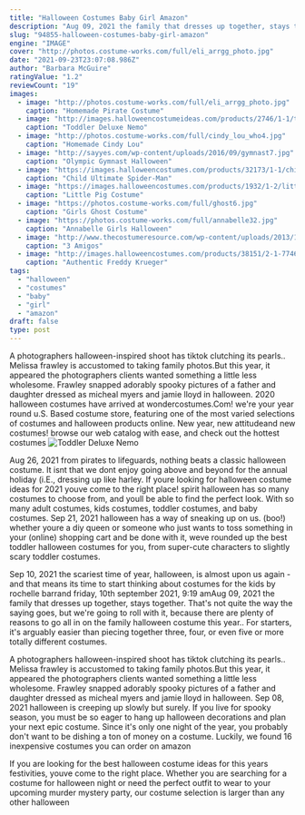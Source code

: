 ```yaml
---
title: "Halloween Costumes Baby Girl Amazon"
description: "Aug 09, 2021 the family that dresses up together, stays together. That's not quite the way the saying goes, but we're going to roll with it, because there are plenty of reasons to go all in on the family halloween costume this year.. For starters, it's arguably easier than piecing together three, four, or even five or more totally different costumes."
slug: "94855-halloween-costumes-baby-girl-amazon"
engine: "IMAGE"
cover: "http://photos.costume-works.com/full/eli_arrgg_photo.jpg"
date: "2021-09-23T23:07:08.986Z"
author: "Barbara McGuire"
ratingValue: "1.2"
reviewCount: "19"
images:
  - image: "http://photos.costume-works.com/full/eli_arrgg_photo.jpg"
    caption: "Homemade Pirate Costume"
  - image: "http://images.halloweencostumeideas.com/products/2746/1-1/toddler-deluxe-nemo-clown-fish-costume.jpg"
    caption: "Toddler Deluxe Nemo"
  - image: "http://photos.costume-works.com/full/cindy_lou_who4.jpg"
    caption: "Homemade Cindy Lou"
  - image: "http://sayyes.com/wp-content/uploads/2016/09/gymnast7.jpg"
    caption: "Olympic Gymnast Halloween"
  - image: "https://images.halloweencostumes.com/products/32173/1-1/child-ultimate-spider-man-muscle-chest-costume.jpg"
    caption: "Child Ultimate Spider-Man"
  - image: "https://images.halloweencostumes.com/products/1932/1-2/little-pig-costume.jpg"
    caption: "Little Pig Costume"
  - image: "https://photos.costume-works.com/full/ghost6.jpg"
    caption: "Girls Ghost Costume"
  - image: "https://photos.costume-works.com/full/annabelle32.jpg"
    caption: "Annabelle Girls Halloween"
  - image: "http://www.thecostumeresource.com/wp-content/uploads/2013/11/3-Amigos.jpg"
    caption: "3 Amigos"
  - image: "http://images.halloweencostumes.com/products/38151/2-1-77462/freddy-krueger-collectors-mask.jpg"
    caption: "Authentic Freddy Krueger"
tags:
  - "halloween"
  - "costumes"
  - "baby"
  - "girl"
  - "amazon"
draft: false
type: post
---
```


A photographers halloween-inspired shoot has tiktok clutching its pearls.. Melissa frawley is accustomed to taking family photos.But this year, it appeared the photographers clients wanted something a little less wholesome. Frawley snapped adorably spooky pictures of a father and daughter dressed as micheal myers and jamie lloyd in halloween. 2020 halloween costumes have arrived at wondercostumes.Com! we're your year round u.S. Based costume store, featuring one of the most varied selections of costumes and halloween products online. New year, new attitudeand new costumes! browse our web catalog with ease, and check out the hottest costumes
![Toddler Deluxe Nemo](http://images.halloweencostumeideas.com/products/2746/1-1/toddler-deluxe-nemo-clown-fish-costume.jpg "Toddler Deluxe Nemo")

Aug 26, 2021 from pirates to lifeguards, nothing beats a classic halloween costume. It isnt that we dont enjoy going above and beyond for the annual holiday (i.E., dressing up like harley. If youre looking for halloween costume ideas for 2021 youve come to the right place! spirit halloween has so many costumes to choose from, and youll be able to find the perfect look. With so many adult costumes, kids costumes, toddler costumes, and baby costumes. Sep 21, 2021 halloween has a way of sneaking up on us. (boo!) whether youre a diy queen or someone who just wants to toss something in your (online) shopping cart and be done with it, weve rounded up the best toddler halloween costumes for you, from super-cute characters to slightly scary toddler costumes.
<!--inArticleAds-->

<!--galleryOne-->

Sep 10, 2021 the scariest time of year, halloween, is almost upon us again - and that means its time to start thinking about costumes for the kids by rochelle barrand friday, 10th september 2021, 9:19 amAug 09, 2021 the family that dresses up together, stays together. That's not quite the way the saying goes, but we're going to roll with it, because there are plenty of reasons to go all in on the family halloween costume this year.. For starters, it's arguably easier than piecing together three, four, or even five or more totally different costumes.
<!--inArticleAds-->

<!--galleryTwo-->

A photographers halloween-inspired shoot has tiktok clutching its pearls.. Melissa frawley is accustomed to taking family photos.But this year, it appeared the photographers clients wanted something a little less wholesome. Frawley snapped adorably spooky pictures of a father and daughter dressed as micheal myers and jamie lloyd in halloween. Sep 08, 2021 halloween is creeping up slowly but surely. If you live for spooky season, you must be so eager to hang up halloween decorations and plan your next epic costume. Since it's only one night of the year, you probably don't want to be dishing a ton of money on a costume. Luckily, we found 16 inexpensive costumes you can order on amazon
<!--galleryThree-->

If you are looking for the best halloween costume ideas for this years festivities, youve come to the right place. Whether you are searching for a costume for halloween night or need the perfect outfit to wear to your upcoming murder mystery party, our costume selection is larger than any other halloween
